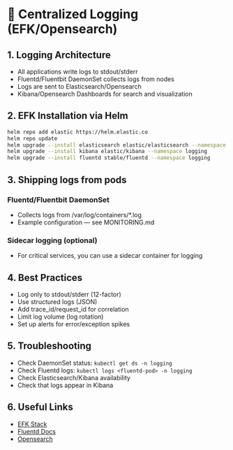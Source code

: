 # 📑 Centralized Logging (EFK/Opensearch)

## 1. Logging Architecture

- All applications write logs to stdout/stderr
- Fluentd/Fluentbit DaemonSet collects logs from nodes
- Logs are sent to Elasticsearch/Opensearch
- Kibana/Opensearch Dashboards for search and visualization

## 2. EFK Installation via Helm
```bash
helm repo add elastic https://helm.elastic.co
helm repo update
helm upgrade --install elasticsearch elastic/elasticsearch --namespace logging --create-namespace
helm upgrade --install kibana elastic/kibana --namespace logging
helm upgrade --install fluentd stable/fluentd --namespace logging
```

## 3. Shipping logs from pods

### Fluentd/Fluentbit DaemonSet
- Collects logs from /var/log/containers/*.log
- Example configuration — see MONITORING.md

### Sidecar logging (optional)
- For critical services, you can use a sidecar container for logging

## 4. Best Practices
- Log only to stdout/stderr (12-factor)
- Use structured logs (JSON)
- Add trace_id/request_id for correlation
- Limit log volume (log rotation)
- Set up alerts for error/exception spikes

## 5. Troubleshooting
- Check DaemonSet status: `kubectl get ds -n logging`
- Check Fluentd logs: `kubectl logs <fluentd-pod> -n logging`
- Check Elasticsearch/Kibana availability
- Check that logs appear in Kibana

## 6. Useful Links
- [EFK Stack](https://www.elastic.co/what-is/efk-stack)
- [Fluentd Docs](https://docs.fluentd.org/)
- [Opensearch](https://opensearch.org/) 
